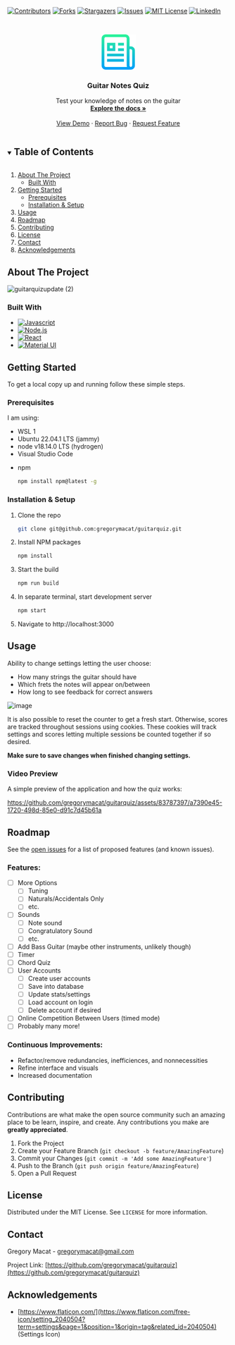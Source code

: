 <!--
*** Thanks for checking out the Best-README-Template. If you have a suggestion
*** that would make this better, please fork the repo and create a pull request
*** or simply open an issue with the tag "enhancement".
*** Thanks again! Now go create something AMAZING! :D
-->



<!-- PROJECT SHIELDS -->
<!--
*** I'm using markdown "reference style" links for readability.
*** Reference links are enclosed in brackets [ ] instead of parentheses ( ).
*** See the bottom of this document for the declaration of the reference variables
*** for contributors-url, forks-url, etc. This is an optional, concise syntax you may use.
*** https://www.markdownguide.org/basic-syntax/#reference-style-links
-->
[![Contributors][contributors-shield]][contributors-url]
[![Forks][forks-shield]][forks-url]
[![Stargazers][stars-shield]][stars-url]
[![Issues][issues-shield]][issues-url]
[![MIT License][license-shield]][license-url]
[![LinkedIn][linkedin-shield]][linkedin-url]



<!-- PROJECT LOGO -->
<br />
<p align="center">
  <a href="https://github.com/gregorymacat/guitarquiz">
    <img src="images/logo.png" alt="Logo" width="80" height="80">
  </a>

  <h3 align="center">Guitar Notes Quiz</h3>

  <p align="center">
    Test your knowledge of notes on the guitar
    <br />
    <a href="https://github.com/gregorymacat/guitarquiz"><strong>Explore the docs »</strong></a>
    <br />
    <br />
    <a href="https://github.com/gregorymacat/guitarquiz">View Demo</a>
    ·
    <a href="https://github.com/gregorymacat/guitarquiz/issues">Report Bug</a>
    ·
    <a href="https://github.com/gregorymacat/guitarquiz/issues">Request Feature</a>
  </p>
</p>



<!-- TABLE OF CONTENTS -->
<details open="open">
  <summary><h2 style="display: inline-block">Table of Contents</h2></summary>
  <ol>
    <li>
      <a href="#about-the-project">About The Project</a>
      <ul>
        <li><a href="#built-with">Built With</a></li>
      </ul>
    </li>
    <li>
      <a href="#getting-started">Getting Started</a>
      <ul>
        <li><a href="#prerequisites">Prerequisites</a></li>
        <li><a href="#installation">Installation & Setup</a></li>
      </ul>
    </li>
    <li><a href="#usage">Usage</a></li>
    <li><a href="#roadmap">Roadmap</a></li>
    <li><a href="#contributing">Contributing</a></li>
    <li><a href="#license">License</a></li>
    <li><a href="#contact">Contact</a></li>
    <li><a href="#acknowledgements">Acknowledgements</a></li>
  </ol>
</details>



<!-- ABOUT THE PROJECT -->
## About The Project
![guitarquizupdate (2)](https://github.com/gregorymacat/guitarquiz/assets/83787397/4d7cedf5-d55d-4b63-ba60-50f710b054b2)

### Built With
* [![Javascript][Javascript]][Javascript-url]
* [![Node.js][Node.js]][Node.js-url]
* [![React][React.js]][React-url]
* [![Material UI][MaterialUI]][MaterialUI-url]

<!-- GETTING STARTED -->
## Getting Started

To get a local copy up and running follow these simple steps.

### Prerequisites

I am using:
- WSL 1
- Ubuntu 22.04.1 LTS (jammy)
- node v18.14.0 LTS (hydrogen)
- Visual Studio Code
* npm
  ```sh
  npm install npm@latest -g
  ```

<!-- Installation & Setup -->
### Installation & Setup

1. Clone the repo
   ```sh
   git clone git@github.com:gregorymacat/guitarquiz.git
   ```
2. Install NPM packages
   ```sh
   npm install
   ```
3. Start the build
   ```sh
   npm run build
   ```
4. In separate terminal, start development server
   ```sh
   npm start
   ```
5. Navigate to http://localhost:3000


<!-- USAGE EXAMPLES -->
## Usage
Ability to change settings letting the user choose:
- How many strings the guitar should have
- Which frets the notes will appear on/between
- How long to see feedback for correct answers

![image](https://github.com/gregorymacat/guitarquiz/assets/83787397/a8e6f5fa-4655-47d3-81d3-ae7344101dc1)

It is also possible to reset the counter to get a fresh start. Otherwise, scores are tracked throughout sessions using cookies. These cookies will track settings and scores
letting multiple sessions be counted together if so desired.

**Make sure to save changes when finished changing settings.**

### Video Preview
A simple preview of the application and how the quiz works:


https://github.com/gregorymacat/guitarquiz/assets/83787397/a7390e45-1720-498d-85e0-d91c7d45b61a


<!-- ROADMAP -->
## Roadmap

See the [open issues](https://github.com/gregorymacat/guitarquiz/issues) for a list of proposed features (and known issues).

### Features:
- [ ] More Options
  - [ ] Tuning
  - [ ] Naturals/Accidentals Only
  - [ ] etc.
- [ ] Sounds
  - [ ] Note sound
  - [ ] Congratulatory Sound
  - [ ] etc.
- [ ] Add Bass Guitar (maybe other instruments, unlikely though)
- [ ] Timer
- [ ] Chord Quiz
- [ ] User Accounts
  - [ ] Create user accounts
  - [ ] Save into database
  - [ ] Update stats/settings
  - [ ] Load account on login
  - [ ] Delete account if desired 
- [ ] Online Competition Between Users (timed mode)
- [ ] Probably many more!

### Continuous Improvements:
- Refactor/remove redundancies, inefficiences, and nonnecessities
- Refine interface and visuals
- Increased documentation

<!-- CONTRIBUTING -->
## Contributing

Contributions are what make the open source community such an amazing place to be learn, inspire, and create. Any contributions you make are **greatly appreciated**.

1. Fork the Project
2. Create your Feature Branch (`git checkout -b feature/AmazingFeature`)
3. Commit your Changes (`git commit -m 'Add some AmazingFeature'`)
4. Push to the Branch (`git push origin feature/AmazingFeature`)
5. Open a Pull Request



<!-- LICENSE -->
## License

Distributed under the MIT License. See `LICENSE` for more information.

<!-- CONTACT -->
## Contact

Gregory Macat - gregorymacat@gmail.com

Project Link: [https://github.com/gregorymacat/guitarquiz](https://github.com/gregorymacat/guitarquiz)



<!-- ACKNOWLEDGEMENTS -->
## Acknowledgements

* [https://www.flaticon.com/](https://www.flaticon.com/free-icon/setting_2040504?term=settings&page=1&position=1&origin=tag&related_id=2040504) (Settings Icon)


<!-- MARKDOWN LINKS & IMAGES -->
<!-- https://www.markdownguide.org/basic-syntax/#reference-style-links -->
[contributors-shield]: https://img.shields.io/github/contributors/gregorymacat/repo.svg?style=for-the-badge
[contributors-url]: https://github.com/gregorymacat/repo/graphs/contributors
[forks-shield]: https://img.shields.io/github/forks/gregorymacat/repo.svg?style=for-the-badge
[forks-url]: https://github.com/gregorymacat/repo/network/members
[stars-shield]: https://img.shields.io/github/stars/gregorymacat/repo.svg?style=for-the-badge
[stars-url]: https://github.com/gregorymacat/repo/stargazers
[issues-shield]: https://img.shields.io/github/issues/gregorymacat/repo.svg?style=for-the-badge
[issues-url]: https://github.com/gregorymacat/repo/issues
[license-shield]: https://img.shields.io/github/license/gregorymacat/repo.svg?style=for-the-badge
[license-url]: https://github.com/gregorymacat/repo/blob/main/LICENSE.txt
[linkedin-shield]: https://img.shields.io/badge/-LinkedIn-black.svg?style=for-the-badge&logo=linkedin&colorB=555
[linkedin-url]: https://linkedin.com/in/gregorymacat
[Javascript]: https://img.shields.io/badge/JavaScript-F7DF1E?style=for-the-badge&logo=javascript&logoColor=black
[Javascript-url]: https://www.javascript.com/
[Node.js]: https://img.shields.io/badge/Node.js-43853D?style=for-the-badge&logo=node.js&logoColor=white
[Node.js-url]: https://nodejs.org/en
[React.js]: https://img.shields.io/badge/React-20232A?style=for-the-badge&logo=react&logoColor=61DAFB
[React-url]: https://reactjs.org/
[MaterialUI]: https://img.shields.io/badge/Material--UI-0081CB?style=for-the-badge&logo=material-ui&logoColor=white
[MaterialUI-url]: https://mui.com/

